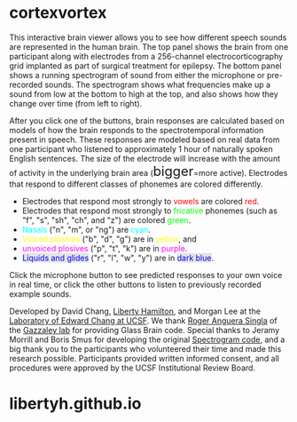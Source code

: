 # cortexvortex

This interactive brain viewer allows you to see how different speech sounds are represented in the human brain. The top panel shows the brain from one participant along with electrodes from a 256-channel electrocorticography grid implanted as part of surgical treatment for epilepsy. The bottom panel shows a running spectrogram of sound from either the microphone or pre-recorded sounds. The spectrogram shows what frequencies make up a sound from low at the bottom to high at the top, and also shows how they change over time (from left to right). 

After you click one of the buttons, brain responses are calculated based on models of how the brain responds to the spectrotemporal information present in speech.  These responses are modeled based on real data from one participant who listened to approximately 1 hour of naturally spoken English sentences.  The size of the electrode will increase with the amount of activity in the underlying brain area (<span style="font-size: 24px">bigger</span>=more active). Electrodes that respond to different classes of phonemes are colored differently.

* Electrodes that respond most strongly to <span style="color:rgb(255,0,0)">vowels</span> are colored <span style="color:rgb(255,0,0)">red</span>. 
* Electrodes that respond most strongly to <span style="color: rgb(0,255,0)">fricative</span> phonemes (such as "f", "s", "sh", "ch", and "z") are colored <span style="color:rgb(0,255,0)">green</span>.
* <span style="color:rgb(0,255,255)">Nasals</span> ("n", "m", or "ng") are <span style="color:rgb(0,255,255)">cyan</span>.
* <span style="color:rgb(255,255,0)">Voiced plosives</span> ("b", "d", "g") are in <span style="color:rgb(255,255,0)">yellow</span>, and
* <span style="color:rgb(255,0,255)">unvoiced plosives</span> ("p", "t", "k") are in <span style="color:rgb(255,0,255)">purple</span>.
* <span style="background-color: #e3e3e3; color:rgb(0,0,255)">Liquids and glides</span> ("r", "l", "w", "y") are in <span style="background-color: #e3e3e3; color:rgb(0,0,255)">dark blue</span>.</li> 

Click the microphone button to see predicted responses to your own voice in real time, or click the other buttons to listen to previously recorded example sounds.

Developed by David Chang, <a href="http://libertyhamilton.com">Liberty Hamilton</a>, and Morgan Lee at the <a href="http://changlab.ucsf.edu">Laboratory of Edward Chang at UCSF</a>. We thank <a href="https://neuroscape.ucsf.edu/profile/roger-anguera/">Roger Anguera Singla</a> of the <a href="http://gazzaleylab.ucsf.edu/">Gazzaley lab</a> for providing Glass Brain code. Special thanks to Jeramy Morrill and Boris Smus for developing the original <a href="https://musiclab.chromeexperiments.com/Spectrogram">Spectrogram code</a>, and a big thank you to the participants who volunteered their time and made this research possible. Participants provided written informed consent, and all procedures were approved by the UCSF Institutional Review Board.
# libertyh.github.io
